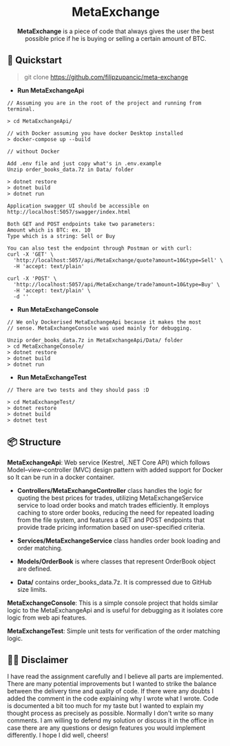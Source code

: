 # <h1 align="center"> MetaExchange </h1>

<p style="text-align: center;"> <b>MetaExchange</b> is a piece of code that always gives the user the best possible price if he is buying or selling a certain amount of BTC. </p>

## 🚀 Quickstart

> git clone https://github.com/filipzupancic/meta-exchange

- **Run MetaExchangeApi**

```
// Assuming you are in the root of the project and running from terminal.

> cd MetaExchangeApi/

// with Docker assuming you have docker Desktop installed
> docker-compose up --build

// without Docker

Add .env file and just copy what's in .env.example
Unzip order_books_data.7z in Data/ folder

> dotnet restore
> dotnet build
> dotnet run

Application swagger UI should be accessible on http://localhost:5057/swagger/index.html

Both GET and POST endpoints take two parameters:
Amount which is BTC: ex. 10
Type which is a string: Sell or Buy

You can also test the endpoint through Postman or with curl:
curl -X 'GET' \
  'http://localhost:5057/api/MetaExchange/quote?amount=10&type=Sell' \
  -H 'accept: text/plain'

curl -X 'POST' \
  'http://localhost:5057/api/MetaExchange/trade?amount=10&type=Buy' \
  -H 'accept: text/plain' \
  -d ''
```

- **Run MetaExchangeConsole**

```
// We only Dockerised MetaExchangeApi because it makes the most
// sense. MetaExchangeConsole was used mainly for debugging.

Unzip order_books_data.7z in MetaExchangeApi/Data/ folder
> cd MetaExchangeConsole/
> dotnet restore
> dotnet build
> dotnet run

```

- **Run MetaExchangeTest**

```
// There are two tests and they should pass :D

> cd MetaExchangeTest/
> dotnet restore
> dotnet build
> dotnet test
```

## 📦 Structure

**MetaExchangeApi**: Web service (Kestrel, .NET Core API) which follows Model–view–controller (MVC) design pattern with added support for Docker so It can be run in a docker container.

- **Controllers/MetaExchangeController** class handles the logic for quoting the best prices for trades, utilizing MetaExchangeService service to load order books and match trades efficiently. It employs caching to store order books, reducing the need for repeated loading from the file system, and features a GET and POST endpoints that provide trade pricing information based on user-specified criteria.

- **Services/MetaExchangeService** class handles order book loading and order matching.

- **Models/OrderBook** is where classes that represent OrderBook object are defined.

- **Data/** contains order_books_data.7z. It is compressed due to GitHub size limits.

**MetaExchangeConsole**: This is a simple console project that holds similar logic to the MetaExchangeApi and is useful for debugging as it isolates core logic from web api features.

**MetaExchangeTest**: Simple unit tests for verification of the order matching logic.

## 🙋‍♂️ Disclaimer

I have read the assignment carefully and I believe all parts are implemented. There are many potential improvements but I wanted to strike the balance between
the delivery time and quality of code. If there were any doubts I added the comment in the code explaining why I wrote what I wrote. Code is documented a bit too much for my taste but I wanted to explain my thought process as precisely as possible. Normally I don't write so many comments. I am willing to defend my solution or discuss it in the office in case there are any questions or design features you would implement differently. I hope I did well, cheers!
